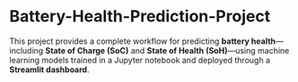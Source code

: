 # Battery-Health-Prediction-Project
This project provides a complete workflow for predicting **battery health**—including **State of Charge (SoC)** and **State of Health (SoH)**—using machine learning models trained in a Jupyter notebook and deployed through a **Streamlit dashboard**.
